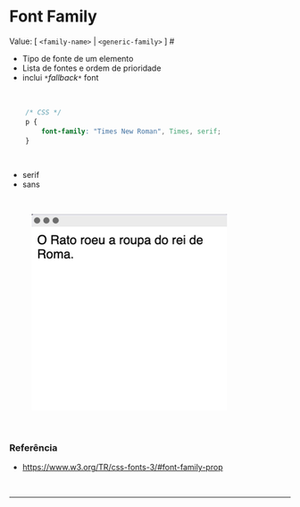 # Font Family

Value:	[ `<family-name>` | `<generic-family>` ] #

* Tipo de fonte de um elemento
* Lista de fontes e ordem de prioridade
* inclui `*`*fallback*`*` font

<br>

~~~CSS
    /* CSS */
    p {
        font-family: "Times New Roman", Times, serif;
    }
~~~

<br>

* serif
* sans

<br>

<figure>
    <img src="../Assets\imgensDaAula08\font-family.png" alt="" width="350">
    <figcaption></figcaption>
</figure>

<br>

### Referência
* https://www.w3.org/TR/css-fonts-3/#font-family-prop

<br><hr><br>

